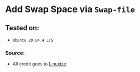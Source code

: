 # Add Swap Space via `Swap-file`

## Tested on:
- `Ubuntu 20.04.4 LTS`

### Source:
- All credit goes to [Linuxize](https://linuxize.com/post/how-to-add-swap-space-on-ubuntu-20-04/)

